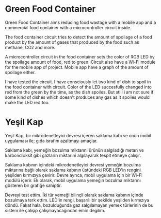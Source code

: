 # Green Food Container

Green Food Container aims reducing food wastage with a mobile app and a commercial food container with a microcontroller circuit inside.

The food container circuit tries to detect the amount of spoilage of a food product by the amount of gases that produced by the food such as methane, CO2 and more.

A microcontroller circuit in the food container sets the color of RGB LED by the spoilage amount of food, red to green. Circuit also have a Wi-Fi module for the mobile app of project. Mobile app have a graph of the amount of spoilage either.

I have tested the circuit. I have consciously let two kind of dish to spoil in the food container with circuit. Color of the LED succesfully changed into red from the green by the time, as the dish spoiles. But still i am not sure if some kind of dishes which doesn't produces any gas as it spoiles would make the LED red too.

# Yeşil Kap

Yeşil Kap, bir mikrodenetleyici devresi içeren saklama kabı ve onun mobil uygulaması ile; gıda israfını azaltmayı amaçlar.

Saklama kabı, yemeğin bozulma miktarını ürünün salgıladığı metan ve karbondioksit gibi gazlarin miktarini algılayarak tespit etmeye çalışır.

Saklama kabının içindeki mikrodenetleyici devresi yemeğin bozulma miktarına bağlı olarak saklama kabının üstündeki RGB LED'in rengini yeşilden kırmızıya çevirir. Devre ayrıca, mobil uygulama için bir Wi-Fi modülü içerir. Ek olarak, mobil uygulama yemeğin bozulma miktarını gösteren bir grafiğe sahiptir.

Devreyi test ettim. İki tür yemeği bilinçli olarak saklama kabının içinde bozulmaya terk ettim. LED'in rengi, başarılı bir şekilde yeşilden kırmızıya döndü. Fakat hala, bozulduğunda gaz salgılamayan yemek türlerinin de bu sistem ile çalışıp çalışmayacağından emin degilim.

